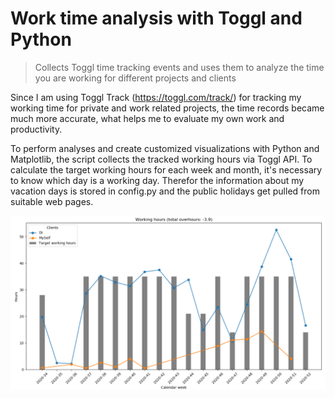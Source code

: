 # Work time analysis with Toggl and Python

> Collects Toggl time tracking events and uses them to analyze the time you are working for different projects and clients

Since I am using Toggl Track (https://toggl.com/track/) for tracking my working time for private and work related projects, the time records became much more accurate, what
helps me to evaluate my own work and productivity.

To perform analyses and create customized visualizations with Python and Matplotlib, the script collects the tracked working hours via Toggl API. To calculate the target working hours for each week and month, it's necessary to know which day is a working day. Therefor the information about my vacation days is stored in config.py and the public holidays get pulled from suitable web pages.

<img src="./img/matplotlib.PNG" width="1000">
